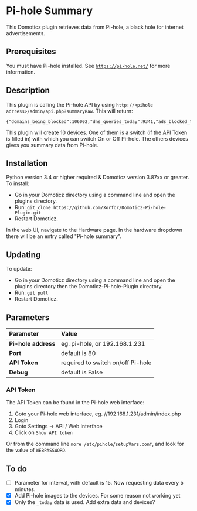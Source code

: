 # Pi-hole Summary
This Domoticz plugin retrieves data from Pi-hole, a black hole for internet advertisements.
## Prerequisites
You must have Pi-hole installed. See [`https://pi-hole.net/`](https://pi-hole.net/) for more information.
## Description
This plugin is calling the Pi-hole API by using `http://<pihole adrress>/admin/api.php?summaryRaw`. This will return:
```
{"domains_being_blocked":106002,"dns_queries_today":9341,"ads_blocked_today":1812,"ads_percentage_today":19.398352,"unique_domains":1387,"queries_forwarded":5522,"queries_cached":1820,"clients_ever_seen":8,"unique_clients":8,"status":"enabled"}
```
This plugin will create 10 devices. One of them is a switch (if the API Token is filled in) with which you can switch On or Off Pi-hole.
The others devices gives you summary data from Pi-hole.

## Installation
Python version 3.4 or higher required & Domoticz version 3.87xx or greater.
To install:
* Go in your Domoticz directory using a command line and open the plugins directory.
* Run: ```git clone https://github.com/Xorfor/Domoticz-Pi-hole-Plugin.git```
* Restart Domoticz.

In the web UI, navigate to the Hardware page. In the hardware dropdown there will be an entry called "Pi-hole summary".

## Updating
To update:
* Go in your Domoticz directory using a command line and open the plugins directory then the Domoticz-Pi-hole-Plugin directory.
* Run: ```git pull```
* Restart Domoticz.

## Parameters
| Parameter | Value |
| :--- | :--- |
| **Pi-hole address** | eg. pi-hole, or 192.168.1.231 |
| **Port** | default is 80 |
| **API Token** | required to switch on/off Pi-hole |
| **Debug** | default is False |
### API Token
The API Token can be found in the Pi-hole web interface:
1. Goto your Pi-hole web interface, eg. //192.168.1.231/admin/index.php 
2. Login
3. Goto Settings -> API / Web interface
4. Click on `Show API token`

Or from the command line `more /etc/pihole/setupVars.conf`, and look for the value of `WEBPASSWORD`.
## To do
- [ ] Parameter for interval, with default is 15. Now requesting data every 5 minutes.
- [x] Add Pi-hole images to the devices. For some reason not working yet
- [x] Only the `_today` data is used. Add extra data and devices?
